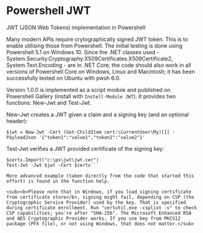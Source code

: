 # Powershell JWT
JWT (JSON Web Tokens) implementation in Powershell

Many modern APIs require crytographically signed JWT token. This is to enable utilising those from Powershell. The initial testing is done using Powershell 5.1 on Windows 10. Since the .NET classes used - System.Security.Cryptography.X509Certificates.X509Certificate2, System.Text.Encoding - are in .NET Core, the code should also work in all versions of Powershell Core on Windows, Linux and Macintosh; it has been successfully tested on Ubuntu with pwsh 6.0.

Version 1.0.0 is implemented as a script module and published on Powershell Gallery (install with ```Instell-Module JWT```). It provides two functions: New-Jwt and Test-Jwt.

New-Jwt creates a JWT given a claim and a signing key (and an optional header):

```$jwt = New-Jwt -Cert (Get-ChildItem cert:\CurrentUser\My)[1] -PayloadJson '{"token1":"value1","token2":"value2"}'```

Test-Jwt verifies a JWT provided certificate of the signing key:

```$certx = New-Object System.Security.Cryptography.X509Certificates.X509Certificate2
$certx.Import("c:\ps\jwt\jwt.cer")
Test-Jwt -Jwt $jwt -Cert $certx```

More advanced example (taken directly from the code that started this effort) is found in the function help.

<sub><b>Please note that in Windows, if you load signing certificate from certificate store</b>, signing might fail, depending on CSP (the Cryptographic Service Provider) used by the key. That is specified during certificate enrollment. Run "certutil.exe -csplist -v" to check CSP capabilities; you're after "SHA-256". The Microsoft Enhanced RSA and AES Cryptographic Provider works. If you use key from PKCS12 package (PFX file), or not using Windows, that does not matter.</sub>
